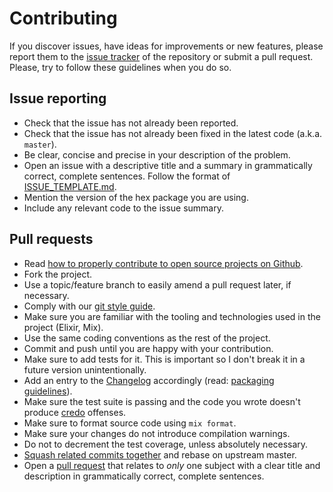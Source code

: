 # Contributing

If you discover issues, have ideas for improvements or new features,
please report them to the [issue tracker][issue-tracker] of the repository or
submit a pull request. Please, try to follow these guidelines when you
do so.

## Issue reporting

* Check that the issue has not already been reported.
* Check that the issue has not already been fixed in the latest code
  (a.k.a. `master`).
* Be clear, concise and precise in your description of the problem.
* Open an issue with a descriptive title and a summary in grammatically correct,
  complete sentences. Follow the format of [ISSUE_TEMPLATE.md][issue-template].
* Mention the version of the hex package you are using.
* Include any relevant code to the issue summary.

## Pull requests

* Read [how to properly contribute to open source projects on Github][fork-how].
* Fork the project.
* Use a topic/feature branch to easily amend a pull request later, if necessary.
* Comply with our [git style guide][git-style-guide].
* Make sure you are familiar with the tooling and technologies used in the
  project (Elixir, Mix).
* Use the same coding conventions as the rest of the project.
* Commit and push until you are happy with your contribution.
* Make sure to add tests for it. This is important so I don't break it
  in a future version unintentionally.
* Add an entry to the [Changelog](CHANGELOG.md) accordingly (read: [packaging guidelines][packaging-guidelines]).
* Make sure the test suite is passing and the code you wrote doesn't produce
  [credo][credo] offenses.
* Make sure to format source code using `mix format`.
* Make sure your changes do not introduce compilation warnings.
* Do not to decrement the test coverage, unless absolutely necessary.
* [Squash related commits together][squash-rebase] and rebase on upstream master.
* Open a [pull request][using-pull-requests] that relates to *only* one subject
  with a clear title and description in grammatically correct, complete sentences.

[issue-tracker]: https://github.com/zorbash/opus_graph/issues
[fork-how]: http://gun.io/blog/how-to-github-fork-branch-and-pull-request
[git-style-guide]: https://github.com/agis-/git-style-guide
[using-pull-requests]: https://help.github.com/articles/using-pull-requests
[squash-rebase]: http://gitready.com/advanced/2009/02/10/squashing-commits-with-rebase.html
[issue-template]: https://github.com/zorbash/opus_graph/blob/master/ISSUE_TEMPLATE.md
[credo]: https://github.com/rrrene/credo
[packaging-guidelines]: https://zorbash.com/post/software-packaging-guidelines
